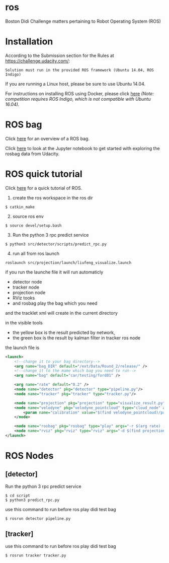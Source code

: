 # ros
Boston Didi Challenge matters pertaining to Robot Operating System (ROS)

# Installation

According to the Submission section for the Rules at https://challenge.udacity.com/:
```
Solution must run in the provided ROS framework (Ubuntu 14.04, ROS Indigo)
```

If you are running a Linux host, please be sure to use Ubuntu 14.04.


For instructions on installing ROS using Docker, please click [here](./docs/installation.md)
*(Note: competition requires ROS Indigo, which is not compatible with Ubuntu 16.04).*

# ROS bag
Click [here](./docs/rosbag.md) for an overview of a ROS bag.

Click [here](./docs/rosbag_exploration.ipynb) to look at the Jupyter notebook to get started with exploring the rosbag data from Udacity.

# ROS quick tutorial
Click [here](./docs/ros_quick_tutorial.md) for a quick tutorial of ROS.

1. create the ros workspace in the ros dir
```
$ catkin_make
```
2. source ros env
```
$ source devel/setup.bash
```
3. Run the python 3 rpc predict service
```
$ python3 src/detector/scripts/predict_rpc.py
```

4. run all from ros launch
```
roslaunch src/projection/launch/liufeng_visualize.launch
```

if you run the launche file
it will run automaticly
- detector node
- tracker node
- projection node
- RViz tooks
- and rosbag play the bag which you need

and the tracklet xml will create in the current directory

in the visible tools
- the yellow box is the result predicted by network,
- the green box is the result by kalman filter in tracker ros node

the launch file is
``` xml
<launch>
    <!--change it to your bag directory-->
    <arg name="bag_DIR" default="/ext/Data/Round_2/release/" />
    <!--change it to the mame which bag you need to run-->
    <arg name="bag" default="car/testing/ford01" />

    <arg name="rate" default="0.2" />
    <node name="detector" pkg="detector" type="pipeline.py"/>
    <node name="tracker" pkg="tracker" type="tracker.py"/>

    <node name="projection" pkg="projection" type="visualize_result.py" args="$(find projection)/scripts/ost_new.yaml"/>
    <node name="velodyne" pkg="velodyne_pointcloud" type="cloud_node" args="">
        <param name="calibration" value="$(find velodyne_pointcloud)/params/32db.yaml" />
    </node>

    <node name="rosbag" pkg="rosbag" type="play" args="-r $(arg rate) -l --clock $(arg bag_DIR)/$(arg bag).bag"/>
    <node name="rviz" pkg="rviz" type="rviz" args="-d $(find projection)/launch/config-result.rviz"  />
</launch>

```


# ROS Nodes

## [detector]

Run the python 3 rpc predict service
```
$ cd script
$ python3 predict_rpc.py
```

use this command to run before ros play didi test bag
```
$ rosrun detector pipeline.py
```

## [tracker]
use this command to run before ros play didi test bag
```
$ rosrun tracker tracker.py
```
